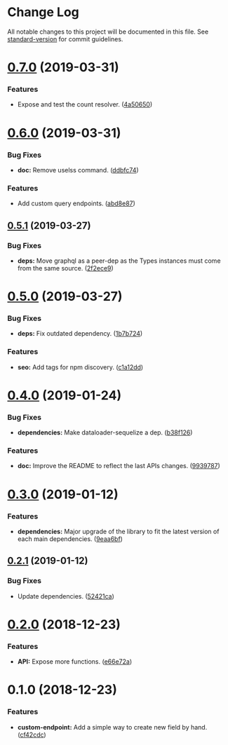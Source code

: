 # Change Log

All notable changes to this project will be documented in this file. See [standard-version](https://github.com/conventional-changelog/standard-version) for commit guidelines.

<a name="0.7.0"></a>
# [0.7.0](https://github.com/inovia-team/graphql-sequelize-generator/compare/v0.6.0...v0.7.0) (2019-03-31)


### Features

* Expose and test the count resolver. ([4a50650](https://github.com/inovia-team/graphql-sequelize-generator/commit/4a50650))



<a name="0.6.0"></a>
# [0.6.0](https://github.com/inovia-team/graphql-sequelize-generator/compare/v0.5.1...v0.6.0) (2019-03-31)


### Bug Fixes

* **doc:** Remove uselss command. ([ddbfc74](https://github.com/inovia-team/graphql-sequelize-generator/commit/ddbfc74))


### Features

* Add custom query endpoints. ([abd8e87](https://github.com/inovia-team/graphql-sequelize-generator/commit/abd8e87))



<a name="0.5.1"></a>
## [0.5.1](https://github.com/inovia-team/graphql-sequelize-generator/compare/v0.5.0...v0.5.1) (2019-03-27)


### Bug Fixes

* **deps:** Move graphql as a peer-dep as the Types instances must come from the same source. ([2f2ece9](https://github.com/inovia-team/graphql-sequelize-generator/commit/2f2ece9))



<a name="0.5.0"></a>
# [0.5.0](https://github.com/inovia-team/graphql-sequelize-generator/compare/v0.4.0...v0.5.0) (2019-03-27)


### Bug Fixes

* **deps:** Fix outdated dependency. ([1b7b724](https://github.com/inovia-team/graphql-sequelize-generator/commit/1b7b724))


### Features

* **seo:** Add tags for npm discovery. ([c1a12dd](https://github.com/inovia-team/graphql-sequelize-generator/commit/c1a12dd))



<a name="0.4.0"></a>
# [0.4.0](https://github.com/inovia-team/graphql-sequelize-generator/compare/v0.3.0...v0.4.0) (2019-01-24)


### Bug Fixes

* **dependencies:** Make dataloader-sequelize a dep. ([b38f126](https://github.com/inovia-team/graphql-sequelize-generator/commit/b38f126))


### Features

* **doc:** Improve the README to reflect the last APIs changes. ([9939787](https://github.com/inovia-team/graphql-sequelize-generator/commit/9939787))



<a name="0.3.0"></a>
# [0.3.0](https://github.com/inovia-team/graphql-sequelize-generator/compare/v0.2.1...v0.3.0) (2019-01-12)


### Features

* **dependencies:** Major upgrade of the library to fit the latest version of each main dependencies. ([9eaa6bf](https://github.com/inovia-team/graphql-sequelize-generator/commit/9eaa6bf))



<a name="0.2.1"></a>
## [0.2.1](https://github.com/inovia-team/graphql-sequelize-generator/compare/v0.2.0...v0.2.1) (2019-01-12)


### Bug Fixes

* Update dependencies. ([52421ca](https://github.com/inovia-team/graphql-sequelize-generator/commit/52421ca))



<a name="0.2.0"></a>
# [0.2.0](https://github.com/inovia-team/graphql-sequelize-generator/compare/v0.1.0...v0.2.0) (2018-12-23)


### Features

* **API:** Expose more functions. ([e66e72a](https://github.com/inovia-team/graphql-sequelize-generator/commit/e66e72a))



<a name="0.1.0"></a>
# 0.1.0 (2018-12-23)


### Features

* **custom-endpoint:** Add a simple way to create new field by hand. ([cf42cdc](https://github.com/inovia-team/graphql-sequelize-generator/commit/cf42cdc))
